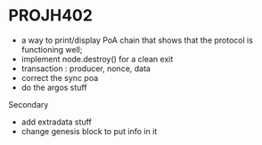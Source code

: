 # PROJH402

- a way to print/display PoA chain that shows that the protocol is functioning well;
- implement node.destroy() for a clean exit
- transaction : producer, nonce, data
- correct the sync poa
- do the argos stuff

Secondary 
- add extradata stuff
- change genesis block to put info in it